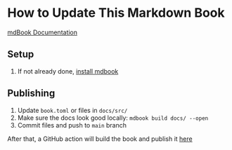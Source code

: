 # How to Update This Markdown Book

[mdBook Documentation](https://rust-lang.github.io/mdBook/)

## Setup

1. If not already done, [install mdbook](https://rust-lang.github.io/mdBook/guide/installation.html)

## Publishing

1. Update `book.toml` or files in `docs/src/`
1. Make sure the docs look good locally: `mdbook build docs/ --open`
1. Commit files and push to `main` branch

After that, a GitHub action will build the book and publish it [here](https://pages.github.nrel.gov/MBAP/mbap-computing/)
